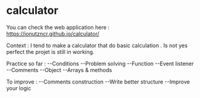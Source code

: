 # calculator

You can check the web application here :  https://ionutzncr.github.io/calculator/

Context : I tend to make a calculator that do basic calculation . Is not yes perfect the projet is still in working. 

Practice so far : 
--Conditions
--Problem solving
--Function
--Event listener
--Comments 
--Object
--Arrays & methods

To improve : 
--Comments construction 
--Write better structure 
--Improve your logic  

